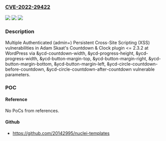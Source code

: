 ### [CVE-2022-29422](https://cve.mitre.org/cgi-bin/cvename.cgi?name=CVE-2022-29422)
![](https://img.shields.io/static/v1?label=Product&message=Countdown%20%26%20Clock%20(WordPress%20plugin)&color=blue)
![](https://img.shields.io/static/v1?label=Version&message=%3C%3D%202.3.2%3C%3D%202.3.2%20&color=brighgreen)
![](https://img.shields.io/static/v1?label=Vulnerability&message=CWE-79%20Cross-site%20Scripting%20(XSS)&color=brighgreen)

### Description

Multiple Authenticated (admin+) Persistent Cross-Site Scripting (XSS) vulnerabilities in Adam Skaat's Countdown & Clock plugin <= 2.3.2 at WordPress via &ycd-countdown-width, &ycd-progress-height, &ycd-progress-width, &ycd-button-margin-top, &ycd-button-margin-right, &ycd-button-margin-bottom, &ycd-button-margin-left, &ycd-circle-countdown-before-countdown, &ycd-circle-countdown-after-countdown vulnerable parameters.

### POC

#### Reference
No PoCs from references.

#### Github
- https://github.com/20142995/nuclei-templates

